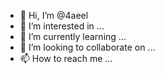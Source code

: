 - 👋 Hi, I’m @4aeel
- 👀 I’m interested in ...
- 🌱 I’m currently learning ...
- 💞️ I’m looking to collaborate on ...
- 📫 How to reach me ...

<!---
4aeel/4aeel is a ✨ special ✨ repository because its `README.md` (this file) appears on your GitHub profile.
You can click the Preview link to take a look at your changes.
--->
